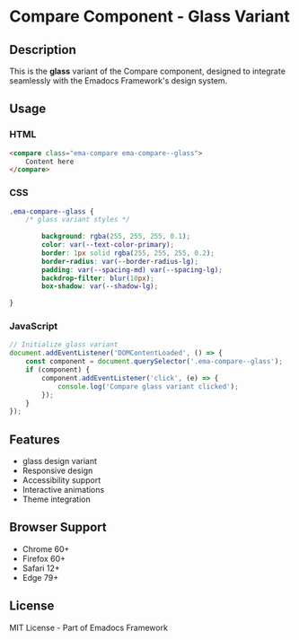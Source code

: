 # Compare Component - Glass Variant

## Description
This is the **glass** variant of the Compare component, designed to integrate seamlessly with the Emadocs Framework's design system.

## Usage

### HTML
```html
<compare class="ema-compare ema-compare--glass">
    Content here
</compare>
```

### CSS
```css
.ema-compare--glass {
    /* glass variant styles */
    
        background: rgba(255, 255, 255, 0.1);
        color: var(--text-color-primary);
        border: 1px solid rgba(255, 255, 255, 0.2);
        border-radius: var(--border-radius-lg);
        padding: var(--spacing-md) var(--spacing-lg);
        backdrop-filter: blur(10px);
        box-shadow: var(--shadow-lg);
    
}
```

### JavaScript
```javascript
// Initialize glass variant
document.addEventListener('DOMContentLoaded', () => {
    const component = document.querySelector('.ema-compare--glass');
    if (component) {
        component.addEventListener('click', (e) => {
            console.log('Compare glass variant clicked');
        });
    }
});
```

## Features
- glass design variant
- Responsive design
- Accessibility support
- Interactive animations
- Theme integration

## Browser Support
- Chrome 60+
- Firefox 60+
- Safari 12+
- Edge 79+

## License
MIT License - Part of Emadocs Framework
